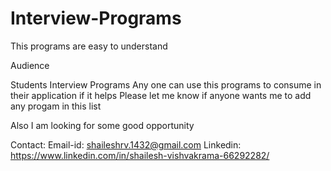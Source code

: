 # Interview-Programs

This programs are easy to understand

Audience

Students
Interview Programs
Any one can use this programs to consume in their application if it helps
Please let me know if anyone wants me to add any progam in this list

Also I am looking for some good opportunity

Contact: Email-id: shaileshrv.1432@gmail.com Linkedin: https://www.linkedin.com/in/shailesh-vishvakrama-66292282/
